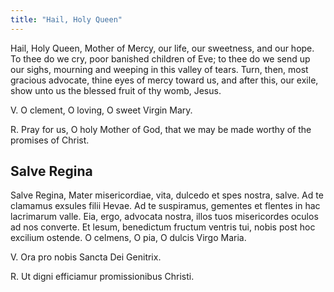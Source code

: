 ```yaml
---
title: "Hail, Holy Queen"
---
```


Hail, Holy Queen, Mother of Mercy, our life, our sweetness, and our hope. To thee do we cry, poor banished children of Eve; to thee do we send up our sighs, mourning and weeping in this valley of tears. Turn, then, most gracious advocate, thine eyes of mercy toward us, and after this, our exile, show unto us the blessed fruit of thy womb, Jesus.

V. O clement, O loving, O sweet Virgin Mary.

R. Pray for us, O holy Mother of God, that we may be made worthy of the promises of Christ.


## Salve Regina

Salve Regina, Mater misericordiae, vita, dulcedo et spes nostra, salve. Ad te clamamus exsules filii Hevae. Ad te suspiramus, gementes et flentes in hac lacrimarum valle. Eia, ergo, advocata nostra, illos tuos misericordes oculos ad nos converte. Et lesum, benedictum fructum ventris tui, nobis post hoc excilium ostende. O celmens, O pia, O dulcis Virgo Maria.

V. Ora pro nobis Sancta Dei Genitrix.

R. Ut digni efficiamur promissionibus Christi.
